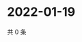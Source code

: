# 2022-01-19

共 0 条

<!-- BEGIN WEIBO -->
<!-- 最后更新时间 Wed Jan 19 2022 23:11:58 GMT+0800 (China Standard Time) -->

<!-- END WEIBO -->
